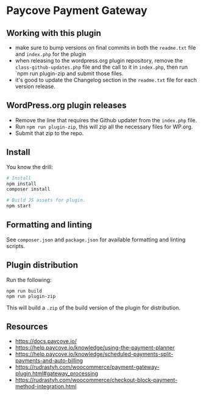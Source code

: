 # Paycove Payment Gateway

## Working with this plugin

- make sure to bump versions on final commits in both the `readme.txt` file and `index.php` for the plugin
- when releasing to the wordpress.org plugin repository, remove the `class-github-updates.php` file and the call to it in `index.php`, then run `npm run plugin-zip and submit those files.
- it's good to update the Changelog section in the `readme.txt` file for each version release.

## WordPress.org plugin releases

- Remove the line that requires the Github updater from the `index.php` file.
- Run `npm run plugin-zip`, this will zip all the necessary files for WP.org.
- Submit that zip to the repo.

## Install

You know the drill:

```bash
# Install
npm install
composer install

# Build JS assets for plugin.
npm start
```

## Formatting and linting

See `composer.json` and `package.json` for available formatting and linting scripts.

## Plugin distribution

Run the following:

```
npm run build
npm run plugin-zip
```

This will build a `.zip` of the build version of the plugin for distribution.

## Resources

- https://docs.paycove.io/
- https://help.paycove.io/knowledge/using-the-payment-planner
- https://help.paycove.io/knowledge/scheduled-payments-split-payments-and-auto-billing
- https://rudrastyh.com/woocommerce/payment-gateway-plugin.html#gateway_processing
- https://rudrastyh.com/woocommerce/checkout-block-payment-method-integration.html
